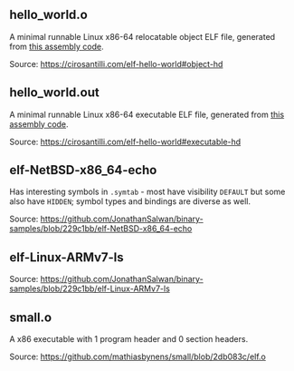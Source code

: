 <!--
SPDX-FileCopyrightText: 2021 Petr Pucil <petr.pucil@seznam.cz>

SPDX-License-Identifier: CC0-1.0
-->

## hello_world.o

A minimal runnable Linux x86-64 relocatable object ELF file, generated from [this assembly code](https://cirosantilli.com/elf-hello-world#generate-the-example).

Source: https://cirosantilli.com/elf-hello-world#object-hd

## hello_world.out

A minimal runnable Linux x86-64 executable ELF file, generated from [this assembly code](https://cirosantilli.com/elf-hello-world#generate-the-example).

Source: https://cirosantilli.com/elf-hello-world#executable-hd

## elf-NetBSD-x86_64-echo

Has interesting symbols in `.symtab`  - most have visibility `DEFAULT` but some also have `HIDDEN`; symbol types and bindings are diverse as well.

Source: https://github.com/JonathanSalwan/binary-samples/blob/229c1bb/elf-NetBSD-x86_64-echo

## elf-Linux-ARMv7-ls

Source: https://github.com/JonathanSalwan/binary-samples/blob/229c1bb/elf-Linux-ARMv7-ls

## small.o

A x86 executable with 1 program header and 0 section headers.

Source: https://github.com/mathiasbynens/small/blob/2db083c/elf.o

